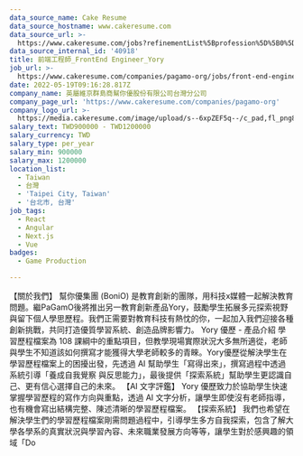 ```yaml
---
data_source_name: Cake Resume
data_source_hostname: www.cakeresume.com
data_source_url: >-
  https://www.cakeresume.com/jobs?refinementList%5Bprofession%5D%5B0%5D=game-production&range%5Bsalary_range%5D%5Bmin%5D=1000000
data_source_internal_id: '40918'
title: 前端工程師_FrontEnd Engineer_Yory
job_url: >-
  https://www.cakeresume.com/companies/pagamo-org/jobs/front-end-engineer_frontend-engineer_yory
date: 2022-05-19T09:16:28.817Z
company_name: 英屬維京群島商幫你優股份有限公司台灣分公司
company_page_url: 'https://www.cakeresume.com/companies/pagamo-org'
company_logo_url: >-
  https://media.cakeresume.com/image/upload/s--6xpZEF5q--/c_pad,fl_png8,h_200,w_200/v1639538911/wne3p2apzxvmk4zfwixh.png
salary_text: TWD900000 - TWD1200000
salary_currency: TWD
salary_type: per_year
salary_min: 900000
salary_max: 1200000
location_list:
  - Taiwan
  - 台灣
  - 'Taipei City, Taiwan'
  - '台北市, 台灣'
job_tags:
  - React
  - Angular
  - Next.js
  - Vue
badges:
  - Game Production

---
```


【關於我們】 幫你優集團 (BoniO) 是教育創新的團隊，用科技x媒體一起解決教育問題。繼PaGamO後將推出另一教育創新產品Yory，鼓勵學生拓展多元探索視野與留下個人學思歷程。我們正需要對教育科技有熱忱的你，一起加入我們迎接各種創新挑戰，共同打造優質學習系統、創造品牌影響力。 Yory 優歷 - 產品介紹 學習歷程檔案為 108 課綱中的重點項⽬，但教學現場實際狀況⼤多無所適從，老師與學⽣不知道該如何撰寫才能獲得⼤學老師較多的青睞。Yory優歷從解決學⽣在學習歷程檔案上的困擾出發，先透過 AI 幫助學⽣「寫得出來」，撰寫過程中透過系統引導「養成⾃我覺察 與反思能⼒」，最後提供「探索系統」幫助學⽣更認識⾃⼰、更有信⼼選擇⾃⼰的未來。 【AI ⽂字評鑑】 Yory 優歷致⼒於協助學⽣快速掌握學習歷程的寫作⽅向與重點，透過 AI ⽂字分析，讓學⽣即使沒有老師指導，也有機會寫出結構完整、陳述清晰的學習歷程檔案。 【探索系統】 我們也希望在解決學⽣們的學習歷程檔案剛需問題過程中，引導學⽣多⽅⾃我探索，包含了解⼤學各學系的真實狀況與學習內容、未來職業發展⽅向等等，讓學⽣對於感興趣的領域「Do